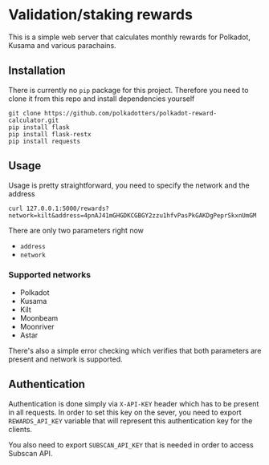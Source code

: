 # Validation/staking rewards

This is a simple web server that calculates monthly rewards for Polkadot, Kusama and various parachains. 

## Installation

There is currently no `pip` package for this project. Therefore you need to clone it from this repo and install dependencies
yourself

```
git clone https://github.com/polkadotters/polkadot-reward-calculator.git
pip install flask
pip install flask-restx
pip install requests
```

## Usage

Usage is pretty straightforward, you need to specify the network and the address 

```
curl 127.0.0.1:5000/rewards?network=kilt&address=4pnAJ41mGHGDKCGBGY2zzu1hfvPasPkGAKDgPeprSkxnUmGM
```

There are only two parameters right now
 - `address`
 - `network`

### Supported networks
- Polkadot
- Kusama
- Kilt
- Moonbeam
- Moonriver
- Astar

There's also a simple error checking which verifies that both parameters are present and network is supported.

## Authentication

Authentication is done simply via `X-API-KEY` header which has to be present in all requests. In order to set this key
on the sever, you need to export `REWARDS_API_KEY` variable that will represent this authentication key for the clients.

You also need to export `SUBSCAN_API_KEY` that is needed in order to access Subscan API.
